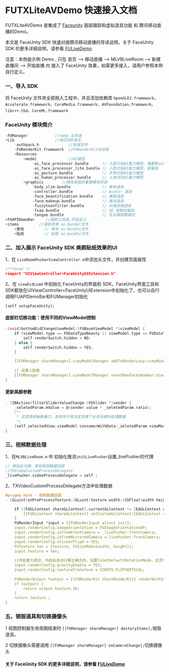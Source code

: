 # FUTXLiteAVDemo 快速接入文档

FUTXLiteAVDemo 是集成了 [Faceunity](https://github.com/Faceunity/FULiveDemo/tree/dev) 面部跟踪和虚拟道具功能 和 腾讯移动直播的Demo。

本文是 FaceUnity SDK 快速对接腾讯移动直播的导读说明，关于 FaceUnity SDK 的更多详细说明，请参看 [FULiveDemo](https://github.com/Faceunity/FULiveDemo/tree/dev)

注意：本例是示例 Demo , 只在 首页 --> 移动直播 --> MLVBLiveRoom --> 新建直播间 --> 开始直播 内 接入了 FaceUnity 效果，如需更多接入，请用户参照本例自行定义。

### 一、导入 SDK

将 FaceUnity 文件夹全部拖入工程中，并且添加依赖库 `OpenGLES.framework`、`Accelerate.framework`、`CoreMedia.framework`、`AVFoundation.framework`、`libc++.tbd`、`CoreML.framework`

### FaceUnity 模块简介
```C
-FUManager            //nama 业务类
+Lib                  //相芯SDK相关  
    -authpack.h             //权限文件
    -FURenderKit.framework  //FURenderKit动态库      
    +Resources
        +model              //AI模型
            -ai_face_processor.bundle      // 人脸识别AI能力模型，需要默认加载
            -ai_face_processor_lite.bundle // 人脸识别AI能力模型，轻量版
            -ai_gesture.bundle             // 手势识别AI能力模型
            -ai_human_processor.bundle     // 人体点位AI能力模型
        +graphics        //随库发版的重要模块资源
            -body_slim.bundle              // 美体道具
            -controller.bundle             // Avatar 道具
            -face_beautification.bundle    // 美颜道具
            -face_makeup.bundle            // 美妆道具
            -fuzzytoonfilter.bundle        // 动漫滤镜道具
            -fxaa.bundle                   // 3D 绘制抗锯齿
            -tongue.bundle                 // 舌头跟踪数据包
+FUAPIDemoBar     //美颜工具条,可自定义
+items         //道具资源 xx.bundel文件
    +美妆         // 美妆 xx.bundle文件
    +贴纸         // 贴纸 xx.bundle文件 
```

### 二、加入展示 FaceUnity SDK 美颜贴纸效果的UI

1、在 `LiveRoomPusherViewController.m`中添加头文件，并创建页面属性

```C
/**faceU */
#import "UIViewController+FaceUnityUIExtension.h"

```

2、在 `viewDidLoad` 中初始化 FaceUnity的界面和 SDK，FaceUnity界面工具和SDK都放在UIViewController+FaceUnityUIExtension中初始化了，也可以自行调用FUAPIDemoBar和FUManager初始化

```objc
[self setupFaceUnity];
```

#### 底部栏切换功能：使用不同的ViewModel控制

```C
-(void)bottomDidChangeViewModel:(FUBaseViewModel *)viewModel {
    if (viewModel.type == FUDataTypeBeauty || viewModel.type == FUDataTypebody) {
        self.renderSwitch.hidden = NO;
    } else {
        self.renderSwitch.hidden = YES;
    }

    [[FUManager shareManager].viewModelManager addToRenderLoop:viewModel];
    
    // 设置人脸数
    [[FUManager shareManager].viewModelManager resetMaxFacesNumber:viewModel.type];
}

```

#### 更新美颜参数

```C
- (IBAction)filterSliderValueChange:(FUSlider *)sender {
    _seletedParam.mValue = @(sender.value * _seletedParam.ratio);
    /**
     * 这里使用抽象接口，有具体子类决定去哪个业务员模块处理数据
     */
    [self.selectedView.viewModel consumerWithData:_seletedParam viewModelBlock:nil];
}
```

### 三、视频数据处理

1、在`MLVBLiveRoom.m` 中 初始化推流`initLivePusher`设置_livePusher的代理
    
```C
// 增加此代理，拿到视频数据回调
//TXVideoCustomProcessDelegate
_livePusher.videoProcessDelegate = self ;

```

2、TXVideoCustomProcessDelegate方法中处理数据

```C
#pragma mark - 视频数据回调
- (GLuint)onPreProcessTexture:(GLuint)texture width:(CGFloat)width height:(CGFloat)height {

    if ([FUGLContext shareGLContext].currentGLContext != [EAGLContext currentContext]) {
        [[FUGLContext shareGLContext] setCustomGLContext:[EAGLContext currentContext]];
    }
    FURenderInput *input = [[FURenderInput alloc] init];
    input.renderConfig.imageOrientation = FUImageOrientationUP;
    input.renderConfig.isFromFrontCamera = _livePusher.frontCamera;
    input.renderConfig.isFromMirroredCamera =_livePusher.frontCamera;
    input.renderConfig.stickerFlipH = YES;
    FUTexture tex = {texture, CGSizeMake(width, height)};
    input.texture = tex;
    
    //开启重力感应，内部会自动计算正确方向，设置fuSetDefaultRotationMode，无须外面设置
    input.renderConfig.gravityEnable = YES;
    input.renderConfig.textureTransform = CCROT0_FLIPVERTICAL;
    
    FURenderOutput *output = [[FURenderKit shareRenderKit] renderWithInput:input];
    if (output) {
        return output.texture.ID;
    }
    return texture ;
}

```

### 五、销毁道具和切换摄像头

1 视图控制器生命周期结束时 `[[FUManager shareManager] destoryItems];`销毁道具。

2 切换摄像头需要调用 `[[FUManager shareManager] onCameraChange];`切换摄像头

#### 关于 FaceUnity SDK 的更多详细说明，请参看 [FULiveDemo](https://github.com/Faceunity/FULiveDemo/tree/dev)


